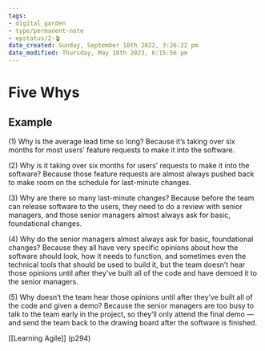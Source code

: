 ```yaml
---
tags: 
- digital_garden
- type/permanent-note
- epstatus/2-🪴
date_created: Sunday, September 18th 2022, 3:26:22 pm
date_modified: Thursday, May 18th 2023, 6:15:56 pm
---
```

# Five Whys

## Example
(1) Why is the average lead time so long? 
Because it’s taking over six months for most users’ feature requests to make it into the software.  

(2) Why is it taking over six months for users’ requests to make it into the software? 
Because those feature requests are almost always pushed back to make room on the schedule for last-minute changes.  

(3) Why are there so many last-minute changes? 
Because before the team can release software to the users, they need to do a review with senior managers, and those senior managers almost always ask for basic, foundational changes.  

(4) Why do the senior managers almost always ask for basic, foundational changes? 
Because they all have very specific opinions about how the software should look, how it needs to function, and sometimes even the technical tools that should be used to build it, but the team doesn’t hear those opinions until after they’ve built all of the code and have demoed it to the senior managers.

(5) Why doesn’t the team hear those opinions until after they’ve built all of the code and given a demo? 
Because the senior managers are too busy to talk to the team early in the project, so they’ll only attend the final demo — and send the team back to the drawing board after the software is finished.


[[Learning Agile]] (p294)

